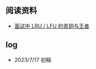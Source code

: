 

## 阅读资料

- [面试中 LRU / LFU 的青铜与王者](https://halfrost.com/lru_lfu_interview/)

## log

- 2023/7/17 初稿